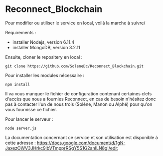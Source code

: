 # Reconnect_Blockchain

Pour modifier ou utiliser le service en local, voilà la marche à suivre/

Requirements :
- installer Nodejs, version 6.11.4
- installer MongoDB, version 3.2.11

Ensuite, cloner le repositery en local :
```
git clone https://github.com/SoleneDc/Reconnect_Blockchain.git
```

Pour installer les modules nécessaire :
```
npm install
```

Il va vous manquer le fichier de configuration contenant certaines clefs d'accès que nous a fournies Reconnect, en cas de besoin n'hésitez donc pas à contacter l'un de nous trois (Solène, Manon ou Alphé) pour qu'on vous fournisse ce fichier.

Pour lancer le serveur :
```
node server.js
```

La documentation concernant ce service et son utilisation est disponible à cette adresse : https://docs.google.com/document/d/1gN-JaxezOWV3JHrkc9IbVTmpprRSgY5S1G2anILN8gI/edit
